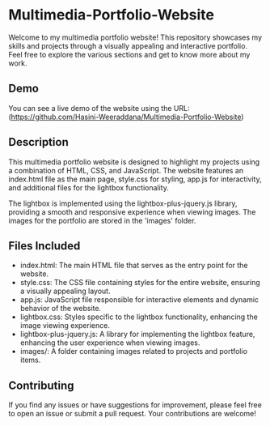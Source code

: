 # Multimedia-Portfolio-Website
Welcome to my multimedia portfolio website! This repository showcases my skills and projects through a visually appealing and interactive portfolio. Feel free to explore the various sections and get to know more about my work.

## Demo

You can see a live demo of the website using the URL: (https://github.com/Hasini-Weeraddana/Multimedia-Portfolio-Website)

## Description

This multimedia portfolio website is designed to highlight my projects using a combination of HTML, CSS, and JavaScript. The website features an index.html file as the main page, style.css for styling, app.js for interactivity, and additional files for the lightbox functionality.

The lightbox is implemented using the lightbox-plus-jquery.js library, providing a smooth and responsive experience when viewing images. The images for the portfolio are stored in the 'images' folder.

## Files Included

* index.html: The main HTML file that serves as the entry point for the website.
* style.css: The CSS file containing styles for the entire website, ensuring a visually appealing layout.
* app.js: JavaScript file responsible for interactive elements and dynamic behavior of the website.
* lightbox.css: Styles specific to the lightbox functionality, enhancing the image viewing experience.
* lightbox-plus-jquery.js: A library for implementing the lightbox feature, enhancing the user experience when viewing images.
* images/: A folder containing images related to projects and portfolio items.

## Contributing

If you find any issues or have suggestions for improvement, please feel free to open an issue or submit a pull request. Your contributions are welcome!
